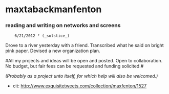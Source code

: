 maxtabackmanfenton
==================

### reading and writing on networks and screens ###

		6/21/2012 ° (_solstice_)

Drove to a river yesterday with a friend. 
Transcribed what he said on bright pink paper. 
Devised a new organization plan. 

#All my projects and ideas will be open and posted. Open to collaboration. No budget, but fair fees can be requested and funding solicited.#

*(Probably as a project unto itself, for which help will also be welcomed.)*

* cit: http://www.exquisitetweets.com/collection/maxfenton/1527
